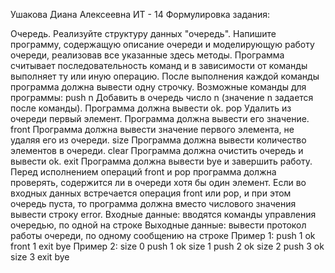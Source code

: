 Ушакова Диана Алексеевна
ИТ - 14
Формулировка задания:

Очередь. Реализуйте структуру данных "очередь". Напишите программу,
содержащую описание очереди и моделирующую работу очереди, реализовав
все указанные здесь методы. Программа считывает последовательность
команд и в зависимости от команды выполняет ту или иную операцию. После
выполнения каждой команды программа должна вывести одну строчку.
Возможные команды для программы:
push n Добавить в очередь число n (значение n задается после команды).
Программа должна вывести ok.
pop Удалить из очереди первый элемент. Программа должна вывести его
значение.
front Программа должна вывести значение первого элемента, не удаляя его из
очереди.
size Программа должна вывести количество элементов в очереди.
clear Программа должна очистить очередь и вывести ok.
exit Программа должна вывести bye и завершить работу.
Перед исполнением операций front и pop программа должна проверять,
содержится ли в очереди хотя бы один элемент. Если во входных данных
встречается операция front или pop, и при этом очередь пуста, то программа
должна вместо числового значения вывести строку error.
Входные данные: вводятся команды управления очередью, по одной на строке
Выходные данные: вывести протокол работы очереди, по одному сообщению
на строке
Пример 1:
push 1
ok
front
1
exit
bye
Пример 2:
size
0
push 1
ok
size
1
push 2
ok
size
2
push 3
ok
size
3
exit
bye
